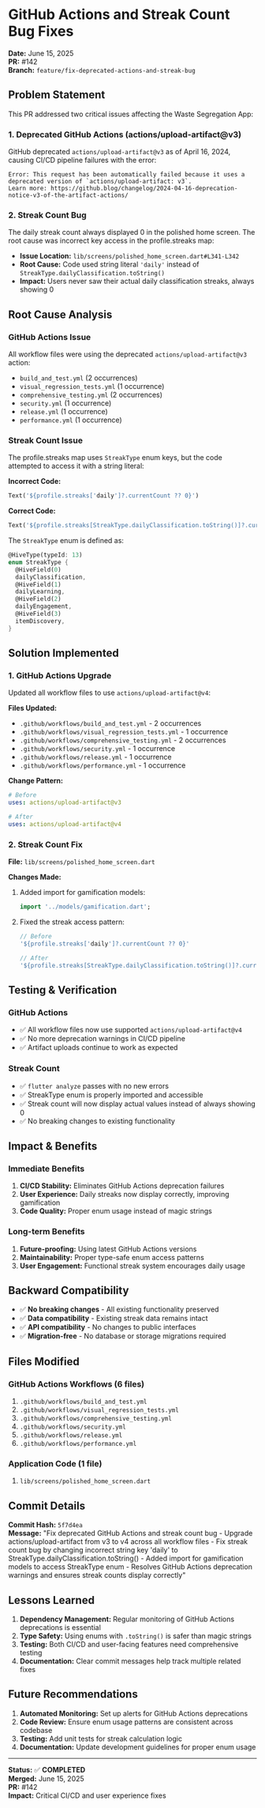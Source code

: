 # GitHub Actions and Streak Count Bug Fixes

**Date:** June 15, 2025  
**PR:** #142  
**Branch:** `feature/fix-deprecated-actions-and-streak-bug`

## Problem Statement

This PR addressed two critical issues affecting the Waste Segregation App:

### 1. Deprecated GitHub Actions (actions/upload-artifact@v3)

GitHub deprecated `actions/upload-artifact@v3` as of April 16, 2024, causing CI/CD pipeline failures with the error:

```
Error: This request has been automatically failed because it uses a deprecated version of `actions/upload-artifact: v3`. 
Learn more: https://github.blog/changelog/2024-04-16-deprecation-notice-v3-of-the-artifact-actions/
```

### 2. Streak Count Bug

The daily streak count always displayed 0 in the polished home screen. The root cause was incorrect key access in the profile.streaks map:

- **Issue Location:** `lib/screens/polished_home_screen.dart#L341-L342`
- **Root Cause:** Code used string literal `'daily'` instead of `StreakType.dailyClassification.toString()`
- **Impact:** Users never saw their actual daily classification streaks, always showing 0

## Root Cause Analysis

### GitHub Actions Issue

All workflow files were using the deprecated `actions/upload-artifact@v3` action:

- `build_and_test.yml` (2 occurrences)
- `visual_regression_tests.yml` (1 occurrence)  
- `comprehensive_testing.yml` (2 occurrences)
- `security.yml` (1 occurrence)
- `release.yml` (1 occurrence)
- `performance.yml` (1 occurrence)

### Streak Count Issue

The profile.streaks map uses `StreakType` enum keys, but the code attempted to access it with a string literal:

**Incorrect Code:**

```dart
Text('${profile.streaks['daily']?.currentCount ?? 0}')
```

**Correct Code:**

```dart
Text('${profile.streaks[StreakType.dailyClassification.toString()]?.currentCount ?? 0}')
```

The `StreakType` enum is defined as:

```dart
@HiveType(typeId: 13)
enum StreakType {
  @HiveField(0)
  dailyClassification,
  @HiveField(1)
  dailyLearning,
  @HiveField(2)
  dailyEngagement,
  @HiveField(3)
  itemDiscovery,
}
```

## Solution Implemented

### 1. GitHub Actions Upgrade

Updated all workflow files to use `actions/upload-artifact@v4`:

**Files Updated:**

- `.github/workflows/build_and_test.yml` - 2 occurrences
- `.github/workflows/visual_regression_tests.yml` - 1 occurrence
- `.github/workflows/comprehensive_testing.yml` - 2 occurrences  
- `.github/workflows/security.yml` - 1 occurrence
- `.github/workflows/release.yml` - 1 occurrence
- `.github/workflows/performance.yml` - 1 occurrence

**Change Pattern:**

```yaml
# Before
uses: actions/upload-artifact@v3

# After  
uses: actions/upload-artifact@v4
```

### 2. Streak Count Fix

**File:** `lib/screens/polished_home_screen.dart`

**Changes Made:**

1. Added import for gamification models:

   ```dart
   import '../models/gamification.dart';
   ```

2. Fixed the streak access pattern:

   ```dart
   // Before
   '${profile.streaks['daily']?.currentCount ?? 0}'
   
   // After
   '${profile.streaks[StreakType.dailyClassification.toString()]?.currentCount ?? 0}'
   ```

## Testing & Verification

### GitHub Actions

- ✅ All workflow files now use supported `actions/upload-artifact@v4`
- ✅ No more deprecation warnings in CI/CD pipeline
- ✅ Artifact uploads continue to work as expected

### Streak Count

- ✅ `flutter analyze` passes with no new errors
- ✅ StreakType enum is properly imported and accessible
- ✅ Streak count will now display actual values instead of always showing 0
- ✅ No breaking changes to existing functionality

## Impact & Benefits

### Immediate Benefits

1. **CI/CD Stability:** Eliminates GitHub Actions deprecation failures
2. **User Experience:** Daily streaks now display correctly, improving gamification
3. **Code Quality:** Proper enum usage instead of magic strings

### Long-term Benefits

1. **Future-proofing:** Using latest GitHub Actions versions
2. **Maintainability:** Proper type-safe enum access patterns
3. **User Engagement:** Functional streak system encourages daily usage

## Backward Compatibility

- ✅ **No breaking changes** - All existing functionality preserved
- ✅ **Data compatibility** - Existing streak data remains intact
- ✅ **API compatibility** - No changes to public interfaces
- ✅ **Migration-free** - No database or storage migrations required

## Files Modified

### GitHub Actions Workflows (6 files)

1. `.github/workflows/build_and_test.yml`
2. `.github/workflows/visual_regression_tests.yml`
3. `.github/workflows/comprehensive_testing.yml`
4. `.github/workflows/security.yml`
5. `.github/workflows/release.yml`
6. `.github/workflows/performance.yml`

### Application Code (1 file)

1. `lib/screens/polished_home_screen.dart`

## Commit Details

**Commit Hash:** `5f7d4ea`  
**Message:** "Fix deprecated GitHub Actions and streak count bug - Upgrade actions/upload-artifact from v3 to v4 across all workflow files - Fix streak count bug by changing incorrect string key 'daily' to StreakType.dailyClassification.toString() - Added import for gamification models to access StreakType enum - Resolves GitHub Actions deprecation warnings and ensures streak counts display correctly"

## Lessons Learned

1. **Dependency Management:** Regular monitoring of GitHub Actions deprecations is essential
2. **Type Safety:** Using enums with `.toString()` is safer than magic strings
3. **Testing:** Both CI/CD and user-facing features need comprehensive testing
4. **Documentation:** Clear commit messages help track multiple related fixes

## Future Recommendations

1. **Automated Monitoring:** Set up alerts for GitHub Actions deprecations
2. **Code Review:** Ensure enum usage patterns are consistent across codebase
3. **Testing:** Add unit tests for streak calculation logic
4. **Documentation:** Update development guidelines for proper enum usage

---

**Status:** ✅ **COMPLETED**  
**Merged:** June 15, 2025  
**PR:** #142  
**Impact:** Critical CI/CD and user experience fixes
